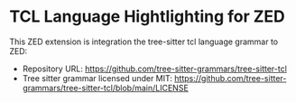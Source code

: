 # TCL Language Hightlighting for ZED

This ZED extension is integration the tree-sitter tcl language grammar to ZED:

- Repository URL: <https://github.com/tree-sitter-grammars/tree-sitter-tcl>
- Tree sitter grammar licensed under MIT: <https://github.com/tree-sitter-grammars/tree-sitter-tcl/blob/main/LICENSE>
